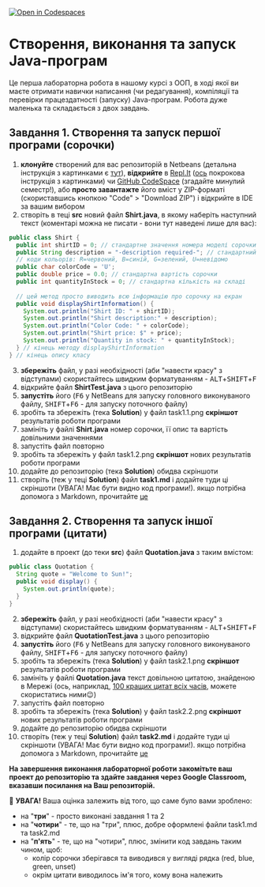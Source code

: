 [![Open in Codespaces](https://classroom.github.com/assets/launch-codespace-7f7980b617ed060a017424585567c406b6ee15c891e84e1186181d67ecf80aa0.svg)](https://classroom.github.com/open-in-codespaces?assignment_repo_id=13458668)
# Створення, виконання та запуск Java-програм 

Це перша лабораторна робота в нашому курсі з ООП, в ході якої ви маєте отримати навички написання (чи редагування), компіляції та перевірки працездатності (запуску) Java-програм. Робота дуже маленька та складається з двох завдань.

## Завдання 1. Створення та запуск першої програми (сорочки)

1. **клонуйте** створений для вас репозиторій в Netbeans (детальна інструкція з картинками є [тут](https://netbeans.org/kb/docs/ide/git.html)), **відкрийте** в [Repl.It](https://repl.it/) ([ось](https://repl.it/talk/learn/Configuring-GitHub-repos-to-run-on-Replit-and-contributing-back/23948) покрокова інструкція з картинками) чи [GitHub CodeSpace](https://github.com/features/codespaces) (згадайте минулий семестр!), або **просто завантажте** його вміст у ZIP-форматі (скориставшись кнопкою "Code" > "Download ZIP") і відкрийте в IDE за вашим вибором
2. створіть в теці **src** новий файл **Shirt.java**, в якому наберіть наступний текст (коментарі можна не писати - вони тут наведені лише для вас):

``` java
public class Shirt {
  public int shirtID = 0; // стандартне значення номера моделі сорочки
  public String description = "-description required-"; // стандартний опис сорочки
  // коди кольорів: R=червоний, B=синій, G=зелений, U=невідомо
  public char colorCode = 'U';
  public double price = 0.0; // стандартна вартість сорочки
  public int quantityInStock = 0; // стандартна кількість на складі
  
  // цей метод просто виводить всю інформацію про сорочку на екран
  public void displayShirtInformation() {
    System.out.println("Shirt ID: " + shirtID);
    System.out.println("Shirt description:" + description);
    System.out.println("Color Code: " + colorCode);
    System.out.println("Shirt price: $" + price);
    System.out.println("Quantity in stock: " + quantityInStock);
  } // кінець методу displayShirtInformation
} // кінець опису класу
```

3. **збережіть** файл, у разі необхідності (аби "навести красу" з відступами) скористайтесь швидким форматуванням - <kbd>ALT</kbd>+<kbd>SHIFT</kbd>+<kbd>F</kbd>
4. відкрийте файл **ShirtTest.java** з цього репозиторію
5. **запустіть** його (<kbd>F6</kbd> у NetBeans для запуску головного виконуваного файлу, <kbd>SHIFT</kbd>+<kbd>F6</kbd> - для запуску поточного файлу)
6. зробіть та збережіть (тека **Solution**) у файл task1.1.png **скріншот** результатів роботи програми 
7. замініть у файлі **Shirt.java** номер сорочки, її опис та вартість довільними значеннями 
8. запустіть файл повторно
9. зробіть та збережіть у файл task1.2.png **скріншот** нових результатів роботи програми 
11. додайте до репозиторію (тека **Solution**) обидва скріншоти
10. створіть (теж у теці **Solution**) файл **task1.md** і додайте туди ці скріншоти (УВАГА! Має бути видно код програми!). якщо потрібна допомога з Markdown, прочитайте [це](https://github.com/sandino/Markdown-Cheatsheet)

## Завдання 2. Створення та запуск іншої програми (цитати)

1. додайте в проект (до теки **src**) файл **Quotation.java** з таким вмістом:

``` java
public class Quotation {
  String quote = "Welcome to Sun!";
  public void display() {
    System.out.println(quote);
  }
}
```
2. **збережіть** файл, у разі необхідності (аби "навести красу" з відступами) скористайтесь швидким форматуванням - <kbd>ALT</kbd>+<kbd>SHIFT</kbd>+<kbd>F</kbd>
3. відкрийте файл **QuotationTest.java** з цього репозиторію
4. **запустіть** його  (<kbd>F6</kbd> у NetBeans для запуску головного виконуваного файлу, <kbd>SHIFT</kbd>+<kbd>F6</kbd> - для запуску поточного файлу)
5. зробіть та збережіть (тека **Solution**) у файл task2.1.png **скріншот** результатів роботи програми 
6. замініть у файлі **Quotation.java** текст довільною цитатою, знайденою в Мережі (ось, наприклад, [100 кращих цитат всіх часів](https://pakwired.com/100-best-quotes-time/), можете скористатись ними:wink:)
7. запустіть файл повторно
8. зробіть та збережіть (тека **Solution**) у файл task2.2.png **скріншот** нових результатів роботи програми 
9. додайте до репозиторію обидва скріншоти
10. створіть (теж у теці **Solution**) файл **task2.md** і додайте туди ці скріншоти (УВАГА! Має бути видно код програми!). якщо потрібна допомога з Markdown, прочитайте [це](https://github.com/sandino/Markdown-Cheatsheet)

**На завершення виконання лабораторної роботи закомітьте ваш проект до репозиторію та здайте завдання через Google Classroom, вказавши посилання на Ваш репозиторій.**

:triangular_flag_on_post: **УВАГА!** Ваша оцінка залежить від того, що саме було вами зроблено:
* на "**три**" - просто виконані завдання 1 та 2
* на "**чотири**" - те, що на "три", плюс, добре оформлені файли task1.md та task2.md
* на "**п'ять**" - те, що на "чотири", плюс, змінити код завдань таким чином, щоб:
  * колір сорочки зберігався та виводився у вигляді рядка (red, blue, green, unset) 
  * окрім цитати виводилось ім'я того, кому вона належить 